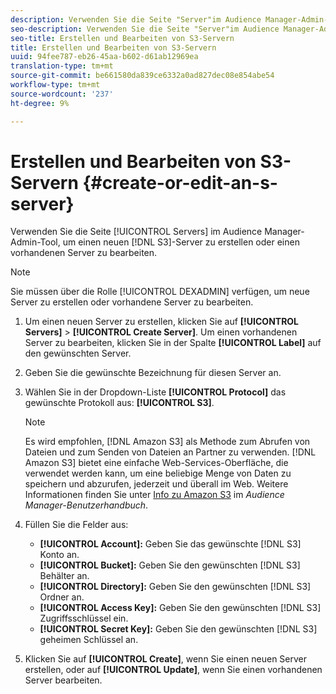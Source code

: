 ```yaml
---
description: Verwenden Sie die Seite "Server"im Audience Manager-Admin-Tool, um einen neuen S3-Server zu erstellen oder einen vorhandenen Server zu bearbeiten.
seo-description: Verwenden Sie die Seite "Server"im Audience Manager-Admin-Tool, um einen neuen S3-Server zu erstellen oder einen vorhandenen Server zu bearbeiten.
seo-title: Erstellen und Bearbeiten von S3-Servern
title: Erstellen und Bearbeiten von S3-Servern
uuid: 94fee787-eb26-45aa-b602-d61ab12969ea
translation-type: tm+mt
source-git-commit: be661580da839ce6332a0ad827dec08e854abe54
workflow-type: tm+mt
source-wordcount: '237'
ht-degree: 9%

---
```



# Erstellen und Bearbeiten von S3-Servern {#create-or-edit-an-s-server}

Verwenden Sie die Seite [!UICONTROL Servers] im Audience Manager-Admin-Tool, um einen neuen [!DNL S3]-Server zu erstellen oder einen vorhandenen Server zu bearbeiten.

>[!NOTE]
>
>Sie müssen über die Rolle [!UICONTROL DEXADMIN] verfügen, um neue Server zu erstellen oder vorhandene Server zu bearbeiten.

1. Um einen neuen Server zu erstellen, klicken Sie auf **[!UICONTROL Servers]** > **[!UICONTROL Create Server]**. Um einen vorhandenen Server zu bearbeiten, klicken Sie in der Spalte **[!UICONTROL Label]** auf den gewünschten Server.
1. Geben Sie die gewünschte Bezeichnung für diesen Server an.
1. Wählen Sie in der Dropdown-Liste **[!UICONTROL Protocol]** das gewünschte Protokoll aus: **[!UICONTROL S3]**.

   >[!NOTE]
   >
   >Es wird empfohlen, [!DNL Amazon S3] als Methode zum Abrufen von Dateien und zum Senden von Dateien an Partner zu verwenden. [!DNL Amazon S3] bietet eine einfache Web-Services-Oberfläche, die verwendet werden kann, um eine beliebige Menge von Daten zu speichern und abzurufen, jederzeit und überall im Web. Weitere Informationen finden Sie unter [Info zu Amazon S3](https://docs.adobe.com/content/help/en/audience-manager/user-guide/reference/amazon-s3.html) im *Audience Manager-Benutzerhandbuch*.

1. Füllen Sie die Felder aus:

   * **[!UICONTROL Account]:** Geben Sie das gewünschte  [!DNL S3] Konto an.
   * **[!UICONTROL Bucket]:** Geben Sie den gewünschten  [!DNL S3] Behälter an.
   * **[!UICONTROL Directory]:** Geben Sie den gewünschten  [!DNL S3] Ordner an.
   * **[!UICONTROL Access Key]:** Geben Sie den gewünschten  [!DNL S3] Zugriffsschlüssel ein.
   * **[!UICONTROL Secret Key]:** Geben Sie den gewünschten  [!DNL S3] geheimen Schlüssel an.

1. Klicken Sie auf **[!UICONTROL Create]**, wenn Sie einen neuen Server erstellen, oder auf **[!UICONTROL Update]**, wenn Sie einen vorhandenen Server bearbeiten.